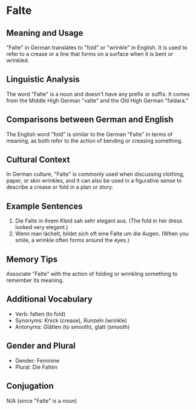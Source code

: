 # Falte
## Meaning and Usage
"Falte" in German translates to "fold" or "wrinkle" in English. It is used to refer to a crease or a line that forms on a surface when it is bent or wrinkled.

## Linguistic Analysis
The word "Falte" is a noun and doesn't have any prefix or suffix. It comes from the Middle High German "valte" and the Old High German "faldara." 

## Comparisons between German and English
The English word "fold" is similar to the German "Falte" in terms of meaning, as both refer to the action of bending or creasing something. 

## Cultural Context
In German culture, "Falte" is commonly used when discussing clothing, paper, or skin wrinkles, and it can also be used in a figurative sense to describe a crease or fold in a plan or story.

## Example Sentences
1. Die Falte in ihrem Kleid sah sehr elegant aus. (The fold in her dress looked very elegant.)
2. Wenn man lächelt, bildet sich oft eine Falte um die Augen. (When you smile, a wrinkle often forms around the eyes.)

## Memory Tips
Associate "Falte" with the action of folding or wrinkling something to remember its meaning.

## Additional Vocabulary
- Verb: falten (to fold)
- Synonyms: Knick (crease), Runzeln (wrinkle)
- Antonyms: Glätten (to smooth), glatt (smooth)

## Gender and Plural
- Gender: Feminine
- Plural: Die Falten

## Conjugation
N/A (since "Falte" is a noun)